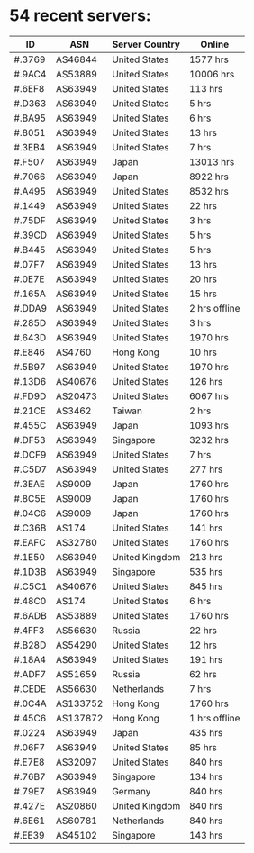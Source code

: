 # 54 recent servers:

| ID | ASN | Server Country | Online |
| ------ | ------ | ------ | ------ |
| #.3769 | AS46844 | United States | 1577 hrs |
| #.9AC4 | AS53889 | United States | 10006 hrs |
| #.6EF8 | AS63949 | United States | 113 hrs |
| #.D363 | AS63949 | United States | 5 hrs |
| #.BA95 | AS63949 | United States | 6 hrs |
| #.8051 | AS63949 | United States | 13 hrs |
| #.3EB4 | AS63949 | United States | 7 hrs |
| #.F507 | AS63949 | Japan | 13013 hrs |
| #.7066 | AS63949 | Japan | 8922 hrs |
| #.A495 | AS63949 | United States | 8532 hrs |
| #.1449 | AS63949 | United States | 22 hrs |
| #.75DF | AS63949 | United States | 3 hrs |
| #.39CD | AS63949 | United States | 5 hrs |
| #.B445 | AS63949 | United States | 5 hrs |
| #.07F7 | AS63949 | United States | 13 hrs |
| #.0E7E | AS63949 | United States | 20 hrs |
| #.165A | AS63949 | United States | 15 hrs |
| #.DDA9 | AS63949 | United States | 2 hrs offline |
| #.285D | AS63949 | United States | 3 hrs |
| #.643D | AS63949 | United States | 1970 hrs |
| #.E846 | AS4760 | Hong Kong | 10 hrs |
| #.5B97 | AS63949 | United States | 1970 hrs |
| #.13D6 | AS40676 | United States | 126 hrs |
| #.FD9D | AS20473 | United States | 6067 hrs |
| #.21CE | AS3462 | Taiwan | 2 hrs |
| #.455C | AS63949 | Japan | 1093 hrs |
| #.DF53 | AS63949 | Singapore | 3232 hrs |
| #.DCF9 | AS63949 | United States | 7 hrs |
| #.C5D7 | AS63949 | United States | 277 hrs |
| #.3EAE | AS9009 | Japan | 1760 hrs |
| #.8C5E | AS9009 | Japan | 1760 hrs |
| #.04C6 | AS9009 | Japan | 1760 hrs |
| #.C36B | AS174 | United States | 141 hrs |
| #.EAFC | AS32780 | United States | 1760 hrs |
| #.1E50 | AS63949 | United Kingdom | 213 hrs |
| #.1D3B | AS63949 | Singapore | 535 hrs |
| #.C5C1 | AS40676 | United States | 845 hrs |
| #.48C0 | AS174 | United States | 6 hrs |
| #.6ADB | AS53889 | United States | 1760 hrs |
| #.4FF3 | AS56630 | Russia | 22 hrs |
| #.B28D | AS54290 | United States | 12 hrs |
| #.18A4 | AS63949 | United States | 191 hrs |
| #.ADF7 | AS51659 | Russia | 62 hrs |
| #.CEDE | AS56630 | Netherlands | 7 hrs |
| #.0C4A | AS133752 | Hong Kong | 1760 hrs |
| #.45C6 | AS137872 | Hong Kong | 1 hrs offline |
| #.0224 | AS63949 | Japan | 435 hrs |
| #.06F7 | AS63949 | United States | 85 hrs |
| #.E7E8 | AS32097 | United States | 840 hrs |
| #.76B7 | AS63949 | Singapore | 134 hrs |
| #.79E7 | AS63949 | Germany | 840 hrs |
| #.427E | AS20860 | United Kingdom | 840 hrs |
| #.6E61 | AS60781 | Netherlands | 840 hrs |
| #.EE39 | AS45102 | Singapore | 143 hrs |


